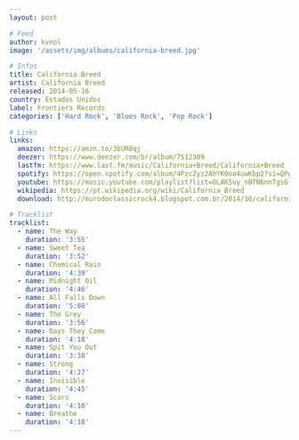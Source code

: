 ```yaml
---
layout: post

# Feed
author: kvnol
image: '/assets/img/albums/california-breed.jpg'

# Infos
title: California Breed
artist: California Breed
released: 2014-05-16
country: Estados Unidos
label: Frontiers Records
categories: ['Hard Rock', 'Blues Rock', 'Pop Rock']

# Links
links:
  amazon: https://amzn.to/3bUR8qj
  deezer: https://www.deezer.com/br/album/7512309
  lastfm: https://www.last.fm/music/California+Breed/California+Breed
  spotify: https://open.spotify.com/album/4PzcZyz2AhYKOoo4uwKbp2?si=QPgsX3TITcO_DK87QsVrfA
  youtube: https://music.youtube.com/playlist?list=OLAK5uy_nBTN6nnTgsG--MuZrP3QByQ033TujPv8Q
  wikipedia: https://pt.wikipedia.org/wiki/California_Breed
  download: http://murodoclassicrock4.blogspot.com.br/2014/10/california-breed-2014.html

# Tracklist
tracklist:
  - name: The Way
    duration: '3:55'
  - name: Sweet Tea
    duration: '3:52'
  - name: Chemical Rain
    duration: '4:39'
  - name: Midnight Oil
    duration: '4:46'
  - name: All Falls Down
    duration: '5:08'
  - name: The Grey
    duration: '3:56'
  - name: Days They Come
    duration: '4:18'
  - name: Spit You Out
    duration: '3:38'
  - name: Strong
    duration: '4:27'
  - name: Invisible
    duration: '4:45'
  - name: Scars
    duration: '4:10'
  - name: Breathe
    duration: '4:18'
---
```

